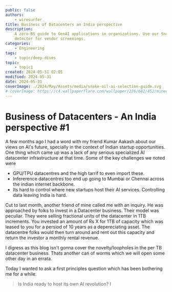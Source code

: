 ```yaml
---
public: false
authors:
    - wiresurfer
title: Business of Datacenters an India perspective
description:
    A zero-BS guide to GenAI applications in organizations. Use our Snake Oil
    detector for vendor screenings.
categories:
    - Engineering
tags:
    - topic/deep-dives
topic:
    - topic1
created: 2024-05-31 02:05
modified: 2024-05-31
date: 2024-05-31
coverImage: ./2024/May/Assets/media/snake-oil-ai-selection-guide.svg
# coverImage: https://c4.wallpaperflare.com/wallpaper/226/682/452/minecraft-waterfall-video-games-wallpaper-preview.jpg
---
```


# Business of Datacenters - An India perspective #1

A few months ago I had a word with my friend Kumar Aakash about our views on
AI's future, specially in the context of Indian startup opportunities. One thing
which came up was a lack of any serious specialized AI datacenter infrastructure
at that time. Some of the key challenges we noted were

<!-- more -->

-   GPU/TPU datacentres and the high tarrif to even import these.
-   Infererence datacentres too end up going to Mumbai or Chennai across the
    indian internet backbone.
-   Its hard to control where new startups host their AI services. Controlling
    data leaving India is hard.

Cut to last month, another friend of mine called me with an inquiry. He was
approached by folks to invest in a Datacenter business. Their model was
peculiar. They were selling fractional units of the datacenter in 1TB
increments. You invested an amount of Rs X for 1TB of capacity which was leased
to you for a persiod of 10 years as a depereciating asset. The datacentre folks
would then turn around and rent out this capacity and return the investor a
monthly rental revenue.

I digress as this blog isn't gonna cover the novelty/loopholes in the per TB
datacenter business. Thats another can of worms which we will open some other
day in an errata.

Today I wanted to ask a first principles question which has been bothering me
for a while.

> Is India ready to host its own AI revolution? I
